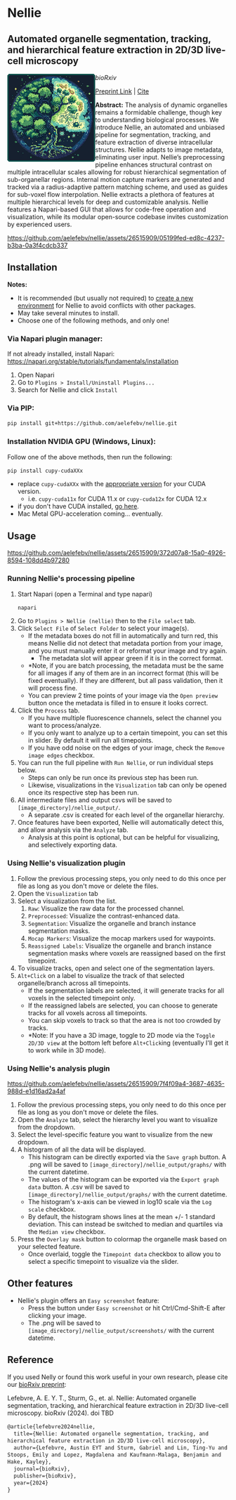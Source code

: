 # Nellie
## Automated organelle segmentation, tracking, and hierarchical feature extraction in 2D/3D live-cell microscopy

<img src="nellie_napari/logo.png" width="200px" align="left" /> *bioRxiv* 

  [Preprint Link](https://github.com/aelefebv/nellie) | [Cite](##reference)

**Abstract:** The analysis of dynamic organelles remains a formidable challenge, though key to understanding biological processes. We introduce Nellie, an automated and unbiased pipeline for segmentation, tracking, and feature extraction of diverse intracellular structures. Nellie adapts to image metadata, eliminating user input. Nellie’s preprocessing pipeline enhances structural contrast on multiple intracellular scales allowing for robust hierarchical segmentation of sub-organellar regions. Internal motion capture markers are generated and tracked via a radius-adaptive pattern matching scheme, and used as guides for sub-voxel flow interpolation. Nellie extracts a plethora of features at multiple hierarchical levels for deep and customizable analysis. Nellie features a Napari-based GUI that allows for code-free operation and visualization, while its modular open-source codebase invites customization by experienced users. 


https://github.com/aelefebv/nellie/assets/26515909/05199fed-ed8c-4237-b3ba-0a3f4cdcb337


## Installation

**Notes:** 
- It is recommended (but usually not required) to [create a new environment](https://docs.python.org/3/library/venv.html) for Nellie to avoid conflicts with other packages.
- May take several minutes to install.
- Choose one of the following methods, and only one!
### Via Napari plugin manager:
If not already installed, install Napari: https://napari.org/stable/tutorials/fundamentals/installation
1. Open Napari
2. Go to ```Plugins > Install/Uninstall Plugins...```
3. Search for Nellie and click ```Install```
### Via PIP:
```bash
pip install git+https://github.com/aelefebv/nellie.git
```
### Installation NVIDIA GPU (Windows, Linux):
Follow one of the above methods, then run the following:
```bash
pip install cupy-cudaXXx
```
- replace ```cupy-cudaXXx``` with the [appropriate version](https://docs.cupy.dev/en/stable/install.html#installing-cupy) for your CUDA version.
  - i.e. ```cupy-cuda11x``` for CUDA 11.x or ```cupy-cuda12x``` for CUDA 12.x
- if you don't have CUDA installed, [go here](https://docs.cupy.dev/en/stable/install.html).
- Mac Metal GPU-acceleration coming... eventually.

## Usage

https://github.com/aelefebv/nellie/assets/26515909/372d07a8-15a0-4926-8594-108dd4b97280

### Running Nellie's processing pipeline
1. Start Napari (open a Terminal and type napari)
    ```bash
    napari
    ```
2. Go to 
```Plugins > Nellie (nellie)``` then to the ```File select``` tab.
3. Click ```Select File``` of ```Select Folder``` to select your image(s).
   - If the metadata boxes do not fill in automatically and turn red, this means Nellie did not detect that metadata portion from your image, and you must manually enter it or reformat your image and try again.
     - The metadata slot will appear green if it is in the correct format.
   - *Note, if you are batch processing, the metadata must be the same for all images if any of them are in an incorrect format (this will be fixed eventually). If they are different, but all pass validation, then it will process fine.
   - You can preview 2 time points of your image via the ```Open preview``` button once the metadata is filled in to ensure it looks correct.
4. Click the ```Process``` tab.
   - If you have multiple fluorescence channels, select the channel you want to process/analyze.
   - If you only want to analyze up to a certain timepoint, you can set this in slider. By default it will run all timepoints.
   - If you have odd noise on the edges of your image, check the ```Remove image edges``` checkbox.
5. You can run the full pipeline with ```Run Nellie```, or run individual steps below.
    - Steps can only be run once its previous step has been run.
    - Likewise, visualizations in the ```Visualization``` tab can only be opened once its respective step has been run.
6. All intermediate files and output csvs will be saved to ```[image_directory]/nellie_output/```.
   - A separate .csv is created for each level of the organellar hierarchy.
7. Once features have been exported, Nellie will automatically detect this, and allow analysis via the ```Analyze``` tab.
   - Analysis at this point is optional, but can be helpful for visualizing, and selectively exporting data.

### Using Nellie's visualization plugin
1. Follow the previous processing steps, you only need to do this once per file as long as you don't move or delete the files.
2. Open the ```Visualization``` tab
3. Select a visualization from the list.
   1. ```Raw```: Visualize the raw data for the processed channel.
   2. ```Preprocessed```: Visualize the contrast-enhanced data.
   3. ```Segmentation```: Visualize the organelle and branch instance segmentation masks.
   4. ```Mocap Markers```: Visualize the mocap markers used for waypoints.
   5. ```Reassigned Labels```: Visualize the organelle and branch instance segmentation masks where voxels are reassigned based on the first timepoint.
4. To visualize tracks, open and select one of the segmentation layers.
5. ```Alt+Click``` on a label to visualize the track of that selected organelle/branch across all timepoints.
   - If the segmentation labels are selected, it will generate tracks for all voxels in the selected timepoint only.
   - If the reassigned labels are selected, you can choose to generate tracks for all voxels across all timepoints.
   - You can skip voxels to track so that the area is not too crowded by tracks.
   - *Note: If you have a 3D image, toggle to 2D mode via the ```Toggle 2D/3D view``` at the bottom left before ```Alt+Click```ing (eventually I'll get it to work while in 3D mode).

### Using Nellie's analysis plugin

https://github.com/aelefebv/nellie/assets/26515909/7f4f09a4-3687-4635-988d-e1d16ad2a4af

1. Follow the previous processing steps, you only need to do this once per file as long as you don't move or delete the files.
2. Open the ```Analyze``` tab, select the hierarchy level you want to visualize from the dropdown.
3. Select the level-specific feature you want to visualize from the new dropdown.
4. A histogram of all the data will be displayed.
   - This histogram can be directly exported via the ```Save graph``` button. A .png will be saved to ```[image_directory]/nellie_output/graphs/``` with the current datetime.
   - The values of the histogram can be exported via the ```Export graph data``` button. A .csv will be saved to ```[image_directory]/nellie_output/graphs/``` with the current datetime.
   - The histogram's x-axis can be viewed in log10 scale via the ```Log scale``` checkbox.
   - By default, the histogram shows lines at the mean +/- 1 standard deviation. This can instead be switched to median and quartiles via the ```Median view``` checkbox.
5. Press the ```Overlay mask``` button to colormap the organelle mask based on your selected feature.
   - Once overlaid, toggle the ```Timepoint data``` checkbox to allow you to select a specific timepoint to visualize via the slider.

## Other features
- Nellie's plugin offers an ```Easy screenshot``` feature:
  - Press the button under ```Easy screenshot``` or hit Ctrl/Cmd-Shift-E after clicking your image.
  - The .png will be saved to ```[image_directory]/nellie_output/screenshots/``` with the current datetime.

## Reference
If you used Nelly or found this work useful in your own research, please cite our [bioRxiv preprint](https://github.com/aelefebv/nellie):

Lefebvre, A. E. Y. T., Sturm, G., et. al. Nellie: Automated organelle segmentation, tracking, and hierarchical feature extraction in 2D/3D live-cell microscopy. bioRxiv (2024). doi TBD

```
@article{lefebvre2024nellie,
  title={Nellie: Automated organelle segmentation, tracking, and hierarchical feature extraction in 2D/3D live-cell microscopy},
  author={Lefebvre, Austin EYT and Sturm, Gabriel and Lin, Ting-Yu and Stoops, Emily and Lopez, Magdalena and Kaufmann-Malaga, Benjamin and Hake, Kayley},
  journal={bioRxiv},
  publisher={bioRxiv},
  year={2024}
}
```
